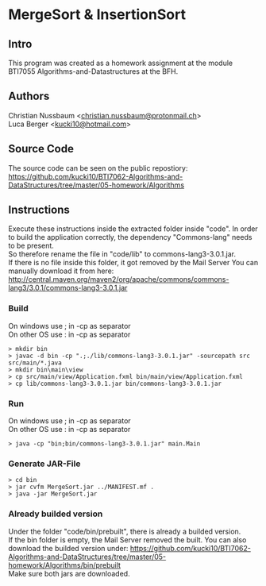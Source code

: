# MergeSort & InsertionSort #

## Intro
This program was created as a homework assignment at the module BTI7055 Algorithms-and-Datastructures at the BFH.

## Authors
Christian Nussbaum \<christian.nussbaum@protonmail.ch\> <br>
Luca Berger \<kucki10@hotmail.com\>

## Source Code
The source code can be seen on the public repostiory:
https://github.com/kucki10/BTI7062-Algorithms-and-DataStructures/tree/master/05-homework/Algorithms

## Instructions
Execute these instructions inside the extracted folder inside "code". 
In order to build the application correctly, the dependency "Commons-lang" needs to be present. <br/>
So therefore rename the file in "code/lib" to commons-lang3-3.0.1.jar. <br />
If there is no file inside this folder, it got removed by the Mail Server
You can manually download it from here: 
http://central.maven.org/maven2/org/apache/commons/commons-lang3/3.0.1/commons-lang3-3.0.1.jar


### Build
On windows use  ; in -cp as separator <br />
On other OS use : in -cp as separator

```
> mkdir bin
> javac -d bin -cp ".;./lib/commons-lang3-3.0.1.jar" -sourcepath src src/main/*.java
> mkdir bin\main\view
> cp src/main/view/Application.fxml bin/main/view/Application.fxml
> cp lib/commons-lang3-3.0.1.jar bin/commons-lang3-3.0.1.jar
```
### Run
On windows use  ; in -cp as separator <br />
On other OS use : in -cp as separator
```
> java -cp "bin;bin/commons-lang3-3.0.1.jar" main.Main
```

### Generate JAR-File
```
> cd bin
> jar cvfm MergeSort.jar ../MANIFEST.mf .
> java -jar MergeSort.jar
```


### Already builded version
Under the folder "code/bin/prebuilt", there is already a builded version. <br />
If the bin folder is empty, the Mail Server removed the built.
You can also download the builded version under:
https://github.com/kucki10/BTI7062-Algorithms-and-DataStructures/tree/master/05-homework/Algorithms/bin/prebuilt <br />
Make sure both jars are downloaded.